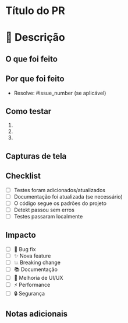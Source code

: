 # Título do PR

# 📝 Descrição

## O que foi feito
<!-- Explique de forma clara e concisa o que este PR implementa -->

## Por que foi feito
<!-- Explique a motivação ou o problema que está sendo resolvido -->
- Resolve: #issue_number (se aplicável)

## Como testar
<!-- Passos detalhados para testar as alterações realizadas -->
1. 
2. 
3. 

## Capturas de tela
<!-- Se aplicável, adicione screenshots ou GIFs demonstrando as mudanças -->

## Checklist
- [ ] Testes foram adicionados/atualizados
- [ ] Documentação foi atualizada (se necessário)
- [ ] O código segue os padrões do projeto
- [ ] Detekt passou sem erros
- [ ] Testes passaram localmente

## Impacto
- [ ] 🐛 Bug fix
- [ ] ✨ Nova feature
- [ ] 💥 Breaking change
- [ ] 📚 Documentação
- [ ] 🎨 Melhoria de UI/UX
- [ ] ⚡ Performance
- [ ] 🔒 Segurança

## Notas adicionais
<!-- Qualquer informação adicional que os revisores devem saber -->
